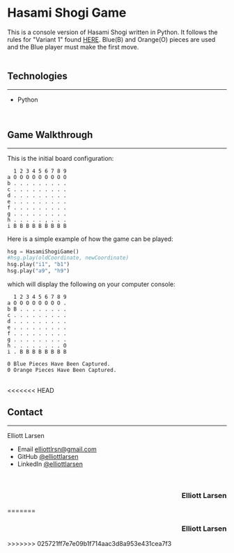 # Hasami Shogi Game 
This is a console version of Hasami Shogi written in Python.  It follows the rules for "Variant 1" found [HERE](https://en.wikipedia.org/wiki/Hasami_shogi).  Blue(B) and Orange(O) pieces are used and the Blue player must make the first move.  
<br>

## Technologies
---
* Python
<br>

## Game Walkthrough
---
This is the initial board configuration:
```
  1 2 3 4 5 6 7 8 9
a O O O O O O O O O
b . . . . . . . . .
c . . . . . . . . .
d . . . . . . . . .
e . . . . . . . . .
f . . . . . . . . .
g . . . . . . . . .
h . . . . . , . . .
i B B B B B B B B B
```
Here is a simple example of how the game can be played:
```python
hsg = HasamiShogiGame()
#hsg.play(oldCoordinate, newCoordinate)
hsg.play("i1", "b1")
hsg.play("a9", "h9")
```
which will display the following on your computer console:
```
  1 2 3 4 5 6 7 8 9 
a O O O O O O O O . 
b B . . . . . . . . 
c . . . . . . . . . 
d . . . . . . . . . 
e . . . . . . . . . 
f . . . . . . . . . 
g . . . . . . . . . 
h . . . . . . . . O 
i . B B B B B B B B 

0 Blue Pieces Have Been Captured.
0 Orange Pieces Have Been Captured.
```
<br>
<<<<<<< HEAD

## Contact
---
Elliott Larsen

* Email elliottlrsn@gmail.com
* GitHub [@elliottlarsen](https://github.com/elliottlarsen)
* LinkedIn [@elliottlarsen](https://www.linkedin.com/in/elliottlarsen)


<br>
<h3 align = "right"> Elliott Larsen </h3>
=======
<h3 align = "right"> Elliott Larsen </h3>
>>>>>>> 025721ff7e7e09b1f714aac3d8a953e431cea7f3
